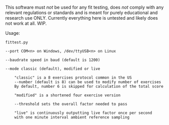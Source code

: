 This software must *not* be used for any fit testing, does *not* comply with any relevant regulations
or standards and is meant for purely educational and research use ONLY.
Currently everything here is untested and likely does not work at all. WIP.

Usage:

    fittest.py
   
    --port COM<n> on Windows, /dev/ttyUSB<n> on Linux

    --baudrate speed in baud (default is 1200)

    --mode classic (default), modified or live

        "classic" is a 8 exercises protocol common in the US
        --number (default is 8) can be used to modify number of exercises
        By default, number 6 is skipped for calculation of the total score
        
        "modified" is a shortened four exercise version
    
        --threshold sets the overall factor needed to pass
    
        "live" is continuously outputting live factor once per second  
        with one minute interval ambient reference sampling